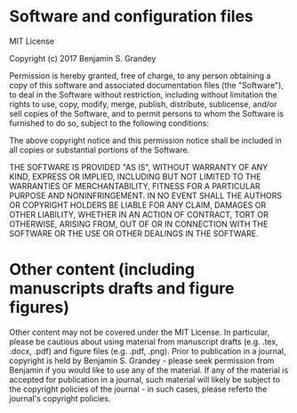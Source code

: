 # Software and configuration files

MIT License

Copyright (c) 2017 Benjamin S. Grandey

Permission is hereby granted, free of charge, to any person obtaining a copy
of this software and associated documentation files (the "Software"), to deal
in the Software without restriction, including without limitation the rights
to use, copy, modify, merge, publish, distribute, sublicense, and/or sell
copies of the Software, and to permit persons to whom the Software is
furnished to do so, subject to the following conditions:

The above copyright notice and this permission notice shall be included in all
copies or substantial portions of the Software.

THE SOFTWARE IS PROVIDED "AS IS", WITHOUT WARRANTY OF ANY KIND, EXPRESS OR
IMPLIED, INCLUDING BUT NOT LIMITED TO THE WARRANTIES OF MERCHANTABILITY,
FITNESS FOR A PARTICULAR PURPOSE AND NONINFRINGEMENT. IN NO EVENT SHALL THE
AUTHORS OR COPYRIGHT HOLDERS BE LIABLE FOR ANY CLAIM, DAMAGES OR OTHER
LIABILITY, WHETHER IN AN ACTION OF CONTRACT, TORT OR OTHERWISE, ARISING FROM,
OUT OF OR IN CONNECTION WITH THE SOFTWARE OR THE USE OR OTHER DEALINGS IN THE
SOFTWARE.

# Other content (including manuscripts drafts and figure figures)

Other content may not be covered under the MIT License.
In particular, please be cautious about using material from manuscript drafts
(e.g. .tex, .docx, .pdf) and figure files (e.g. .pdf, .png).
Prior to publication in a journal, copyright is held by Benjamin S. Grandey -
please seek permission from Benjamin if you would like to use any of the
material.
If any of the material is accepted for publication in a journal, such material
will likely be subject to the copyright policies of the journal - in such cases,
please referto the journal's copyright policies.

